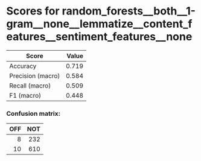 # Scores for random_forests__both__1-gram__none__lemmatize__content_features__sentiment_features__none
|      Score      |Value|
|-----------------|----:|
|Accuracy         |0.719|
|Precision (macro)|0.584|
|Recall (macro)   |0.509|
|F1 (macro)       |0.448|

### Confusion matrix:
|OFF|NOT|
|--:|--:|
|  8|232|
| 10|610|
